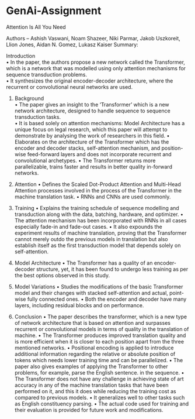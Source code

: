 # GenAi-Assignment
Attention Is All You Need

Authors – Ashish Vaswani, Noam Shazeer, Niki Parmar, Jakob Uszkoreit, Llion Jones, Aidan N. Gomez, Lukasz Kaiser
Summary:

Introduction
<br> •	In the paper, the authors propose a new network called the Transformer, which is a network that was modelled using only attention mechanisms for sequence transduction problems.
<br> •	It synthesizes the original encoder-decoder architecture, where the recurrent or convolutional neural networks are used.

1. Background
<br> •	The paper gives an insight to the ‘Transformer’ which is a new network architecture, designed to handle sequence to sequence transduction tasks. 
<br> •	It is based solely on attention mechanisms: Model Architecture has a unique focus on legal research, which this paper will attempt to demonstrate by analysing the work of researchers in this field.
•	Elaborates on the architecture of the Transformer which has the encoder and decoder stacks, self-attention mechanism, and position-wise feed-forward layers and does not incorporate recurrent and convolutional archetypes. 
•	The Transformer returns more parallelizable, trains faster and results in better quality in-forward networks.

3. Attention
•	Defines the Scaled Dot-Product Attention and Multi-Head Attention processes involved in the process of the Transformer in the machine translation task.
•	RNNs and CNNs are used commonly.

5. Training
•	Explains the training schedule of sequence modelling and transduction along with the data, batching, hardware, and optimizer.
•	The attention mechanism has been incorporated with RNNs in all cases especially fade-in and fade-out cases.
•	It also expounds the experiment results of machine translation, proving that the Transformer cannot merely outdo the previous models in translation but also establish itself as the first transduction model that depends solely on self-attention.

7. Model Architecture
•	The Transformer has a quality of an encoder-decoder structure, yet, it has been found to undergo less training as per the best options observed in this study.

8.  Model Variations
•	Studies the modifications of the basic Transformer model and their changes with stacked self-attention and actual, point-wise fully connected ones.
•	Both the encoder and decoder have many layers, including residual blocks and on performance.

10. Conclusion
•	The paper describes the transformer, which is a new type of network architecture that is based on attention and surpasses recurrent or convolutional models in terms of quality in the translation of machine. 
•	The Transformer produces improved translation quality and is more efficient when it is closer to each position apart from the three mentioned networks.
•	Positional encoding is applied to introduce additional information regarding the relative or absolute position of tokens which needs lower training time and can be parallelized. 
•	The paper also gives examples of applying the Transformer to other problems, for example, parse the English sentence. in the sequence.
•	The Transformer does not have any challenge in achieving state of art accuracy in any of the machine translation tasks that have been performed on it, and this it does while reducing the training cost as compared to previous models. 
•	It generalizes well to other tasks such as English constituency parsing. 
•	The actual code used for training and their evaluation is provided for future work and modifications.

